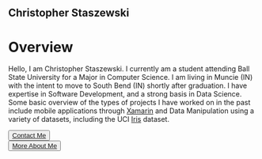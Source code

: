 
## Christopher Staszewski

# Overview
Hello, I am Christopher Staszewski. I currently am a student attending Ball State University for a Major in Computer Science. I am living in Muncie (IN) with the intent to move to South Bend (IN) shortly after graduation. I have expertise in Software Development, and a strong basis in Data Science. Some basic overview of the types of projects I have worked on in the past include mobile applications through [Xamarin](https://dotnet.microsoft.com/apps/xamarin) and Data Manipulation using a variety of datasets, including the UCI [Iris](https://archive.ics.uci.edu/ml/datasets/Iris) dataset.

<button>[Contact Me](https://cjstas.github.io/Contact)</button>
<br>
<button>[More About Me](https://cjstas.github.io/About)</button>
